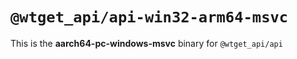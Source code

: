 # `@wtget_api/api-win32-arm64-msvc`

This is the **aarch64-pc-windows-msvc** binary for `@wtget_api/api`
